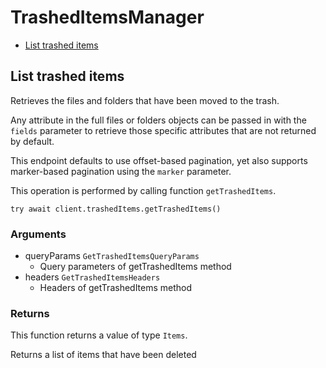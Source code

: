 # TrashedItemsManager


- [List trashed items](#list-trashed-items)

## List trashed items

Retrieves the files and folders that have been moved
to the trash.

Any attribute in the full files or folders objects can be passed
in with the `fields` parameter to retrieve those specific
attributes that are not returned by default.

This endpoint defaults to use offset-based pagination, yet also supports
marker-based pagination using the `marker` parameter.

This operation is performed by calling function `getTrashedItems`.



```
try await client.trashedItems.getTrashedItems()
```

### Arguments

- queryParams `GetTrashedItemsQueryParams`
  - Query parameters of getTrashedItems method
- headers `GetTrashedItemsHeaders`
  - Headers of getTrashedItems method


### Returns

This function returns a value of type `Items`.

Returns a list of items that have been deleted


